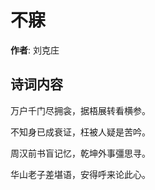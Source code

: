 # 不寐

**作者**: 刘克庄

## 诗词内容

万户千门尽拥衾，据梧展转看横参。

不知身已成衰证，枉被人疑是苦吟。

周汉前书盲记忆，乾坤外事彊思寻。

华山老子差堪语，安得呼来论此心。

